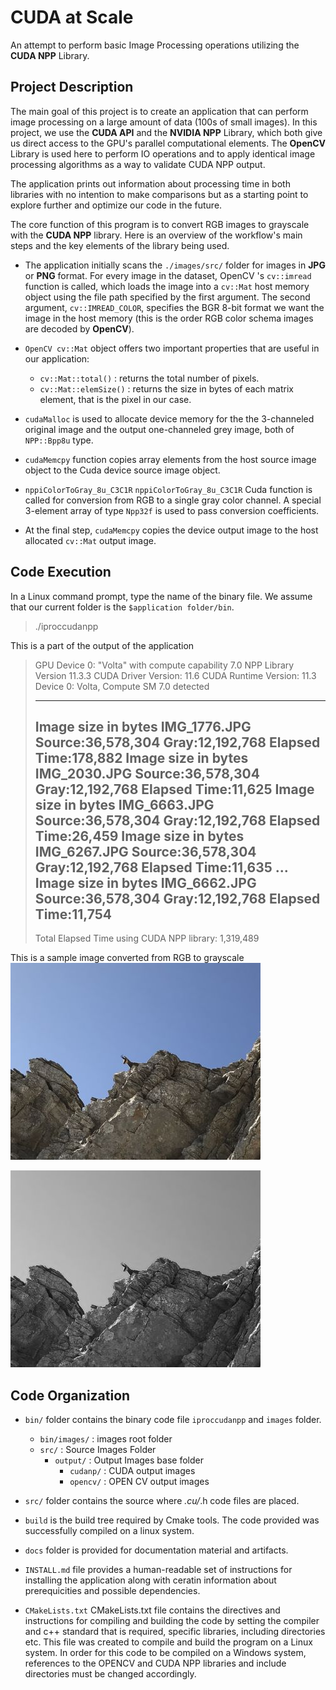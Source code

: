 # CUDA at Scale 
An attempt to perform basic Image Processing operations utilizing the **CUDA NPP** Library.
## Project Description
The main goal of this project is to create an application that can perform image processing on a large amount of data (100s of small images).
In this project, we use the **CUDA API** and the **NVIDIA NPP** Library, which both give us direct access to the GPU's parallel computational elements.
The **OpenCV** Library is used here to perform IO operations and to apply identical image processing algorithms as a way to validate CUDA NPP output.

The application prints out information about processing time in both libraries with no intention to make comparisons but as a starting point to explore further and optimize our code in the future.

The core function of this program is to convert RGB images to grayscale with the **CUDA NPP** library. Here is an overview of the workflow's main steps and the key elements of the library being used.

- The application initially scans the ```./images/src/``` folder for images in **JPG** or **PNG** format. For every image in the dataset, OpenCV 's ```cv::imread``` function is called, which loads the image into a ```cv::Mat``` host memory object using the file path specified by the first argument. The second argument, ```cv::IMREAD_COLOR```, specifies the BGR 8-bit format we want the image in the host memory (this is the order RGB color schema images are decoded by **OpenCV**). 
- ```OpenCV cv::Mat``` object offers two important properties that are useful in our application:
  - ```cv::Mat::total()``` : returns the total number of pixels.
  - ```cv::Mat::elemSize()``` : returns the size in bytes of each matrix element, that is the pixel in our case.

- ```cudaMalloc``` is used to allocate device memory for the the 3-channeled original image and the output one-channeled grey image, both of ```NPP::Bpp8u``` type.
- ```cudaMemcpy``` function copies array elements from the host source image object to the Cuda device source image object.

- ```nppiColorToGray_8u_C3C1R``` ```nppiColorToGray_8u_C3C1R``` Cuda function is called for conversion from RGB to a single gray color channel. A special 3-element array of type ```Npp32f``` is used to pass conversion coefficients.

- At the final step, ```cudaMemcpy``` copies the device output image to the host allocated ```cv::Mat``` output image.

## Code Execution  
In a Linux command prompt, type the name of the binary file. We assume that our current folder is the ```$application folder/bin```.  
> ./iproccudanpp

This is a part of the output of the application 

> GPU Device 0: "Volta" with compute capability 7.0 
   NPP Library Version 11.3.3 
   CUDA Driver  Version: 11.6 
   CUDA Runtime Version: 11.3 
   Device 0: Volta, Compute SM 7.0 detected 
>   
> --------------------------------------------------------- 
>
> Image size in bytes IMG_1776.JPG Source:36,578,304 Gray:12,192,768 Elapsed Time:178,882 
  Image size in bytes IMG_2030.JPG Source:36,578,304 Gray:12,192,768 Elapsed Time:11,625 
  Image size in bytes IMG_6663.JPG Source:36,578,304 Gray:12,192,768 Elapsed Time:26,459 
  Image size in bytes IMG_6267.JPG Source:36,578,304 Gray:12,192,768 Elapsed Time:11,635 
  ...
  Image size in bytes IMG_6662.JPG Source:36,578,304 Gray:12,192,768 Elapsed Time:11,754 
> --------------------------------------------------------- 
>
> Total Elapsed Time using CUDA NPP library: 1,319,489 
>

This is a sample image converted from RGB to grayscale 
![Original image](/docs/IMG_4205_original_small.JPG "Original Image") 

![Grayscale image](/docs/IMG_4205_gray_small.JPG "Grayscale Image") 


## Code Organization
- ```bin/``` folder contains the binary code file ```iproccudanpp``` and ```images``` folder.
  - ```bin/images/``` : images root folder      
  - ```src/``` : Source Images Folder   
    - ```output/```  : Output Images base folder  
      - ```cudanp/```  : CUDA output images  
      - ```opencv/```  : OPEN CV output images  

- ```src/``` folder contains the source where *.cu/*.h code files are placed.
- ```build``` is the build tree required by Cmake tools. The code provided was successfully compiled on a linux system. 
- ```docs``` folder is provided for documentation material and artifacts.

- ```INSTALL.md``` file provides a human-readable set of instructions for installing the application along with ceratin information about prerequicities and possible dependencies.

- ```CMakeLists.txt``` CMakeLists.txt file contains the directives and instructions for compiling and building the code by setting the compiler and c++ standard that is required, specific libraries, including directories etc. This file was created to compile and build the program on a Linux system. In order for this code to be compiled on a Windows system, references to the OPENCV and CUDA NPP libraries and include directories must be changed accordingly.
